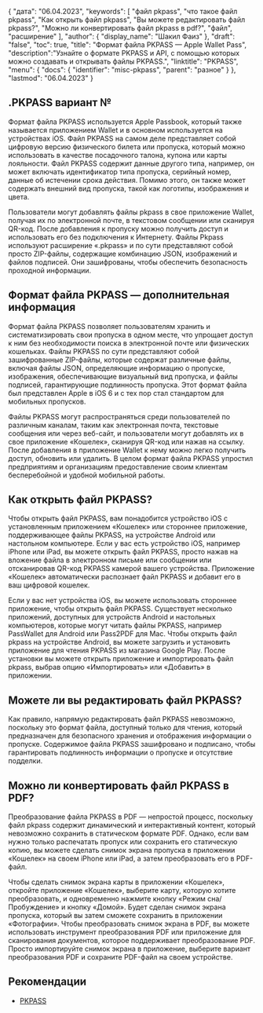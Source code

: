 {
"дата": "06.04.2023",
  "keywords": [
"файл pkpass",
"что такое файл pkpass",
"Как открыть файл pkpass",
"Вы можете редактировать файл pkpass?",
"Можно ли конвертировать файл pkpass в pdf?",
"файл",
"расширение"
],
  "author": {
"display_name": "Шакил Фаиз"
},
"draft": "false",
"toc": true,
"title": "Формат файла PKPASS — Apple Wallet Pass",
  "description":"Узнайте о формате PKPASS и API, с помощью которых можно создавать и открывать файлы PKPASS.",
"linktitle": "PKPASS",
  "menu": {
    "docs": {
      "identifier": "misc-pkpass",
"parent": "разное"
}
},
"lastmod": "06.04.2023"
}

## .PKPASS вариант №

Формат файла PKPASS используется Apple Passbook, который также называется приложением Wallet и в основном используется на устройствах iOS. Файл PKPASS на самом деле представляет собой цифровую версию физического билета или пропуска, который можно использовать в качестве посадочного талона, купона или карты лояльности. Файл PKPASS содержит данные другого типа, например, он может включать идентификатор типа пропуска, серийный номер, данные об истечении срока действия. Помимо этого, он также может содержать внешний вид пропуска, такой как логотипы, изображения и цвета.

Пользователи могут добавлять файлы pkpass в свое приложение Wallet, получая их по электронной почте, в текстовом сообщении или сканируя QR-код. После добавления к пропуску можно получить доступ и использовать его без подключения к Интернету. Файлы Pkpass используют расширение «.pkpass» и по сути представляют собой просто ZIP-файлы, содержащие комбинацию JSON, изображений и файлов подписей. Они зашифрованы, чтобы обеспечить безопасность проходной информации.

## Формат файла PKPASS — дополнительная информация

Формат файла PKPASS позволяет пользователям хранить и систематизировать свои пропуска в одном месте, что упрощает доступ к ним без необходимости поиска в электронной почте или физических кошельках. Файлы PKPASS по сути представляют собой зашифрованные ZIP-файлы, которые содержат различные файлы, включая файлы JSON, определяющие информацию о пропуске, изображения, обеспечивающие визуальный вид пропуска, и файлы подписей, гарантирующие подлинность пропуска. Этот формат файла был представлен Apple в iOS 6 и с тех пор стал стандартом для мобильных пропусков.

Файлы PKPASS могут распространяться среди пользователей по различным каналам, таким как электронная почта, текстовые сообщения или через веб-сайт, и пользователи могут добавлять их в свое приложение «Кошелек», сканируя QR-код или нажав на ссылку. После добавления в приложение Wallet к нему можно легко получить доступ, обновить или удалить. В целом формат файла PKPASS упростил предприятиям и организациям предоставление своим клиентам бесперебойной и удобной мобильной работы.

## Как открыть файл PKPASS?

Чтобы открыть файл PKPASS, вам понадобится устройство iOS с установленным приложением «Кошелек» или стороннее приложение, поддерживающее файлы PKPASS, на устройстве Android или настольном компьютере. Если у вас есть устройство iOS, например iPhone или iPad, вы можете открыть файл PKPASS, просто нажав на вложение файла в электронном письме или сообщении или отсканировав QR-код PKPASS камерой вашего устройства. Приложение «Кошелек» автоматически распознает файл PKPASS и добавит его в ваш цифровой кошелек.

Если у вас нет устройства iOS, вы можете использовать стороннее приложение, чтобы открыть файл PKPASS. Существует несколько приложений, доступных для устройств Android и настольных компьютеров, которые могут читать файлы PKPASS, например PassWallet для Android или Pass2PDF для Mac. Чтобы открыть файл pkpass на устройстве Android, вы можете загрузить и установить приложение для чтения PKPASS из магазина Google Play. После установки вы можете открыть приложение и импортировать файл pkpass, выбрав опцию «Импортировать» или «Добавить» в приложении.

## Можете ли вы редактировать файл PKPASS?

Как правило, напрямую редактировать файл PKPASS невозможно, поскольку это формат файла, доступный только для чтения, который предназначен для безопасного хранения и отображения информации о пропуске. Содержимое файла PKPASS зашифровано и подписано, чтобы гарантировать подлинность информации о пропуске и отсутствие подделки.

## Можно ли конвертировать файл PKPASS в PDF?

Преобразование файла PKPASS в PDF — непростой процесс, поскольку файл pkpass содержит динамический и интерактивный контент, который невозможно сохранить в статическом формате PDF. Однако, если вам нужно только распечатать пропуск или сохранить его статическую копию, вы можете сделать снимок экрана пропуска в приложении «Кошелек» на своем iPhone или iPad, а затем преобразовать его в PDF-файл.

Чтобы сделать снимок экрана карты в приложении «Кошелек», откройте приложение «Кошелек», выберите карту, которую хотите преобразовать, и одновременно нажмите кнопку «Режим сна/Пробуждение» и кнопку «Домой». Будет сделан снимок экрана пропуска, который вы затем сможете сохранить в приложении «Фотографии». Чтобы преобразовать снимок экрана в PDF, вы можете использовать инструмент преобразования PDF или приложение для сканирования документов, которое поддерживает преобразование PDF. Просто импортируйте снимок экрана в приложение, выберите вариант преобразования PDF и сохраните PDF-файл на своем устройстве.

## Рекомендации
* [PKPASS](https://en.wikipedia.org/wiki/PKPASS)

